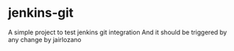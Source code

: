 # jenkins-git
A simple project to test jenkins git integration
And it should be triggered by any change
by jairlozano
